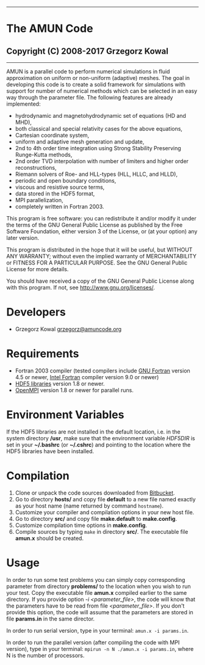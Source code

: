 --------------------------------------------------------------------------------
# **The AMUN Code**
## Copyright (C) 2008-2017 Grzegorz Kowal ##
--------------------------------------------------------------------------------

AMUN is a parallel code to perform numerical simulations in fluid approximation
on uniform or non-uniform (adaptive) meshes. The goal in developing this code is
to create a solid framework for simulations with support for number of numerical
methods which can be selected in an easy way through the parameter file. The
following features are already implemented:

* hydrodynamic and magnetohydrodynamic set of equations (HD and MHD),
* both classical and special relativity cases for the above equations,
* Cartesian coordinate system,
* uniform and adaptive mesh generation and update,
* 2nd to 4th order time integration using Strong Stability Preserving
  Runge-Kutta methods,
* 2nd order TVD interpolation with number of limiters and higher order
  reconstructions,
* Riemann solvers of Roe- and HLL-types (HLL, HLLC, and HLLD),
* periodic and open boundary conditions,
* viscous and resistive source terms,
* data stored in the HDF5 format,
* MPI parallelization,
* completely written in Fortran 2003.

This program is free software: you can redistribute it and/or modify it under
the terms of the GNU General Public License as published by the Free Software
Foundation, either version 3 of the License, or (at your option) any later
version.

This program is distributed in the hope that it will be useful, but WITHOUT ANY
WARRANTY; without even the implied warranty of MERCHANTABILITY or FITNESS FOR A
PARTICULAR PURPOSE.  See the GNU General Public License for more details.

You should have received a copy of the GNU General Public License along with
this program.  If not, see <http://www.gnu.org/licenses/>.


Developers
==========

 - Grzegorz Kowal <grzegorz@amuncode.org>


Requirements
============

* Fortran 2003 compiler (tested compilers include
  [GNU Fortran](http://gcc.gnu.org/fortran/) version 4.5 or newer,
  [Intel Fortran](https://software.intel.com/en-us/fortran-compilers) compiler
  version 9.0 or newer)
* [HDF5 libraries](http://www.hdfgroup.org/HDF5/) version 1.8 or newer.
* [OpenMPI](https://www.open-mpi.org/) version 1.8 or newer for parallel runs.


Environment Variables
=====================

If the HDF5 libraries are not installed in the default location, i.e. in the
system directory **/usr**, make sure that the environment variable _HDF5DIR_ is
set in your **~/.bashrc** (or **~/.cshrc**) and pointing to the location where
the HDF5 libraries have been installed.


Compilation
===========
1. Clone or unpack the code sources downloaded from
   [Bitbucket](git@bitbucket.org:amunteam/amun-code.git).
2. Go to directory **hosts/** and copy file **default** to a new file named
   exactly as your host name (name returned by command `hostname`).
3. Customize your compiler and compilation options in your new host file.
4. Go to directory **src/** and copy file **make.default** to **make.config**.
5. Customize compilation time options in **make.config**.
6. Compile sources by typing `make` in directory **src/**. The executable file
   **amun.x** should be created.


Usage
=====

In order to run some test problems you can simply copy corresponding parameter
from directory **problems/** to the location when you wish to run your test.
Copy the executable file **amun.x** compiled earlier to the same directory. If
you provide option _-i <parameter_file>_, the code will know that the parameters
have to be read from file _<parameter_file>_. If you don't provide this option,
the code will assume that the parameters are stored in file **params.in** in the
same director.

In order to run serial version, type in your terminal:  `amun.x -i params.in`.

In order to run the parallel version (after compiling the code with MPI
version), type in your terminal: `mpirun -n N ./amun.x -i params.in`, where N is
the number of processors.
